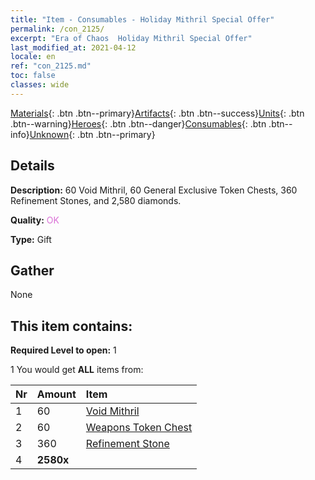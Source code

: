 ```yaml
---
title: "Item - Consumables - Holiday Mithril Special Offer"
permalink: /con_2125/
excerpt: "Era of Chaos  Holiday Mithril Special Offer"
last_modified_at: 2021-04-12
locale: en
ref: "con_2125.md"
toc: false
classes: wide
---
```

 [Materials](/){: .btn .btn--primary}[Artifacts](/Artifacts/){: .btn .btn--success}[Units](/Units/){: .btn .btn--warning}[Heroes](/Heroes/){: .btn .btn--danger}[Consumables](/Consumables/){: .btn .btn--info}[Unknown](/Unknown/){: .btn .btn--primary}

## Details
 **Description:** 60 Void Mithril, 60 General Exclusive Token Chests, 360 Refinement Stones, and 2,580 diamonds.

 **Quality:** <span style="color: #DA70D6">OK</span>

 **Type:** Gift

## Gather

  None

## This item contains:

 **Required Level to open:** 1

 1 You would get **ALL** items  from:

  | Nr | Amount |     Item    |
  |:---|:-------|:------------|
  | 1 | 60 | [Void Mithril](/Items/con_817/) | 
  | 2 | 60 | [Weapons Token Chest](/Items/con_1367/) | 
  | 3 | 360 | [Refinement Stone](/Items/con_814/) | 
  | 4 |  **2580x** | <i class="fas fa-gem"/> |  | 
